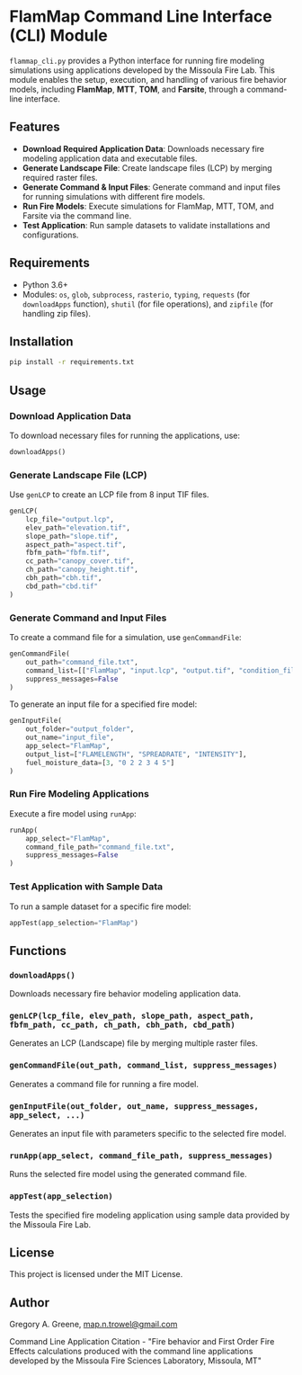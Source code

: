 
# FlamMap Command Line Interface (CLI) Module

`flammap_cli.py` provides a Python interface for running fire modeling simulations using applications developed by the Missoula Fire Lab. This module enables the setup, execution, and handling of various fire behavior models, including **FlamMap**, **MTT**, **TOM**, and **Farsite**, through a command-line interface.

## Features

- **Download Required Application Data**: Downloads necessary fire modeling application data and executable files.
- **Generate Landscape File**: Create landscape files (LCP) by merging required raster files.
- **Generate Command & Input Files**: Generate command and input files for running simulations with different fire models.
- **Run Fire Models**: Execute simulations for FlamMap, MTT, TOM, and Farsite via the command line.
- **Test Application**: Run sample datasets to validate installations and configurations.

## Requirements

- Python 3.6+
- Modules: `os`, `glob`, `subprocess`, `rasterio`, `typing`, `requests` (for `downloadApps` function), `shutil` (for file operations), and `zipfile` (for handling zip files).

## Installation

```bash
pip install -r requirements.txt
```

## Usage

### Download Application Data

To download necessary files for running the applications, use:

```python
downloadApps()
```

### Generate Landscape File (LCP)

Use `genLCP` to create an LCP file from 8 input TIF files.

```python
genLCP(
    lcp_file="output.lcp",
    elev_path="elevation.tif",
    slope_path="slope.tif",
    aspect_path="aspect.tif",
    fbfm_path="fbfm.tif",
    cc_path="canopy_cover.tif",
    ch_path="canopy_height.tif",
    cbh_path="cbh.tif",
    cbd_path="cbd.tif"
)
```

### Generate Command and Input Files

To create a command file for a simulation, use `genCommandFile`:

```python
genCommandFile(
    out_path="command_file.txt",
    command_list=[["FlamMap", "input.lcp", "output.tif", "condition_file", "wind_file", "options"]],
    suppress_messages=False
)
```

To generate an input file for a specified fire model:

```python
genInputFile(
    out_folder="output_folder",
    out_name="input_file",
    app_select="FlamMap",
    output_list=["FLAMELENGTH", "SPREADRATE", "INTENSITY"],
    fuel_moisture_data=[3, "0 2 2 3 4 5"]
)
```

### Run Fire Modeling Applications

Execute a fire model using `runApp`:

```python
runApp(
    app_select="FlamMap",
    command_file_path="command_file.txt",
    suppress_messages=False
)
```

### Test Application with Sample Data

To run a sample dataset for a specific fire model:

```python
appTest(app_selection="FlamMap")
```

## Functions

### `downloadApps()`
Downloads necessary fire behavior modeling application data.

### `genLCP(lcp_file, elev_path, slope_path, aspect_path, fbfm_path, cc_path, ch_path, cbh_path, cbd_path)`
Generates an LCP (Landscape) file by merging multiple raster files.

### `genCommandFile(out_path, command_list, suppress_messages)`
Generates a command file for running a fire model.

### `genInputFile(out_folder, out_name, suppress_messages, app_select, ...)`
Generates an input file with parameters specific to the selected fire model.

### `runApp(app_select, command_file_path, suppress_messages)`
Runs the selected fire model using the generated command file.

### `appTest(app_selection)`
Tests the specified fire modeling application using sample data provided by the Missoula Fire Lab.

## License

This project is licensed under the MIT License.

## Author

Gregory A. Greene, map.n.trowel@gmail.com


Command Line Application Citation - "Fire behavior and First Order Fire Effects calculations produced with the command line applications developed by the Missoula Fire Sciences Laboratory, Missoula, MT"
